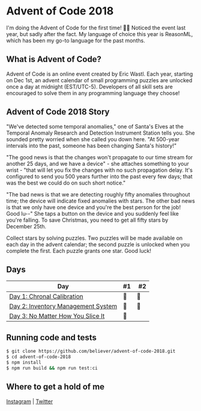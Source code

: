 # Advent of Code 2018

I'm doing the Advent of Code for the first time! 🎅🏻 Noticed the event last year, but sadly after the fact. My language of choice this year is ReasonML, which has been my go-to language for the past months.

## What is Advent of Code?

Advent of Code is an online event created by Eric Wastl. Each year, starting on Dec 1st, an advent calendar of small programming puzzles are unlocked once a day at midnight (EST/UTC-5). Developers of all skill sets are encouraged to solve them in any programming language they choose!

## Advent of Code 2018 Story

"We've detected some temporal anomalies," one of Santa's Elves at the Temporal Anomaly Research and Detection Instrument Station tells you. She sounded pretty worried when she called you down here. "At 500-year intervals into the past, someone has been changing Santa's history!"

"The good news is that the changes won't propagate to our time stream for another 25 days, and we have a device" - she attaches something to your wrist - "that will let you fix the changes with no such propagation delay. It's configured to send you 500 years further into the past every few days; that was the best we could do on such short notice."

"The bad news is that we are detecting roughly fifty anomalies throughout time; the device will indicate fixed anomalies with stars. The other bad news is that we only have one device and you're the best person for the job! Good lu--" She taps a button on the device and you suddenly feel like you're falling. To save Christmas, you need to get all fifty stars by December 25th.

Collect stars by solving puzzles. Two puzzles will be made available on each day in the advent calendar; the second puzzle is unlocked when you complete the first. Each puzzle grants one star. Good luck!

## Days

| Day                                                                                                                                     | #1  |  #2 |
| --------------------------------------------------------------------------------------------------------------------------------------- | --- | --- |
| [Day 1: Chronal Calibration](https://github.com/believer/advent-of-code-2018/tree/master/src/day-1-chronal-calibration)                 | 🌟  | 🌟  |
| [Day 2: Inventory Management System](https://github.com/believer/advent-of-code-2018/tree/master/src/day-2-inventory-management-system) | 🌟  | 🌟  |
| [Day 3: No Matter How You Slice It](https://github.com/believer/advent-of-code-2018/tree/master/src/day-3-no-matter-how-you-slice-it)   | 🌟  |     |

## Running code and tests

```bash
$ git clone https://github.com/believer/advent-of-code-2018.git
$ cd advent-of-code-2018
$ npm install
$ npm run build && npm run test:ci
```

## Where to get a hold of me

[Instagram](https://www.instagram.com/rickardlaurin/)
|
[Twitter](https://twitter.com/rickardlaurin)
